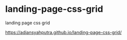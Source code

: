 # landing-page-css-grid
landing page css grid

https://adiansyahputra.github.io/landing-page-css-grid/
